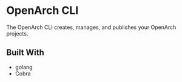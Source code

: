 # OpenArch CLI

The OpenArch CLI creates, manages, and publishes your OpenArch projects.

## Built With

- golang
- Cobra
